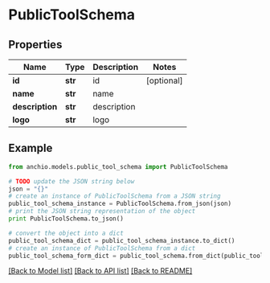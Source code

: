 # PublicToolSchema


## Properties

Name | Type | Description | Notes
------------ | ------------- | ------------- | -------------
**id** | **str** | id | [optional] 
**name** | **str** | name | 
**description** | **str** | description | 
**logo** | **str** | logo | 

## Example

```python
from anchio.models.public_tool_schema import PublicToolSchema

# TODO update the JSON string below
json = "{}"
# create an instance of PublicToolSchema from a JSON string
public_tool_schema_instance = PublicToolSchema.from_json(json)
# print the JSON string representation of the object
print PublicToolSchema.to_json()

# convert the object into a dict
public_tool_schema_dict = public_tool_schema_instance.to_dict()
# create an instance of PublicToolSchema from a dict
public_tool_schema_form_dict = public_tool_schema.from_dict(public_tool_schema_dict)
```
[[Back to Model list]](../README.md#documentation-for-models) [[Back to API list]](../README.md#documentation-for-api-endpoints) [[Back to README]](../README.md)


